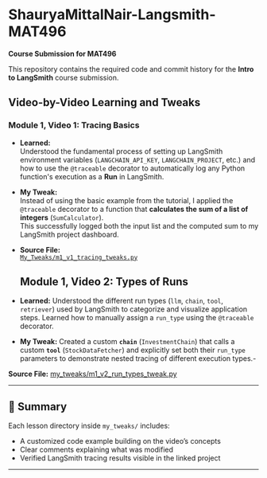 # ShauryaMittalNair-Langsmith-MAT496  
**Course Submission for MAT496**

This repository contains the required code and commit history for the **Intro to LangSmith** course submission.  


## Video-by-Video Learning and Tweaks

### Module 1, Video 1: Tracing Basics

- **Learned:**  
  Understood the fundamental process of setting up LangSmith environment variables (`LANGCHAIN_API_KEY`, `LANGCHAIN_PROJECT`, etc.) and how to use the `@traceable` decorator to automatically log any Python function's execution as a **Run** in LangSmith.

- **My Tweak:**  
  Instead of using the basic example from the tutorial, I applied the `@traceable` decorator to a function that **calculates the sum of a list of integers** (`SumCalculator`).  
  This successfully logged both the input list and the computed sum to my LangSmith project dashboard.

- **Source File:**  
  [`My_Tweaks/m1_v1_tracing_tweaks.py`](my_tweaks/m1_v1_tracing_tweaks.py)

  ## Module 1, Video 2: Types of Runs
- **Learned:** 
Understood the different run types (`llm`, `chain`, `tool`, `retriever`) used by LangSmith to categorize and visualize application steps. Learned how to manually assign a `run_type` using the `@traceable` decorator.

- **My Tweak:** Created a custom **`chain`** (`InvestmentChain`) that calls a custom **`tool`** (`StockDataFetcher`) and explicitly set both their `run_type` parameters to demonstrate nested tracing of different execution types.- 

**Source File:** [my_tweaks/m1_v2_run_types_tweak.py](my_tweaks/m1_v2_run_types_tweak.py)

---

## 🧠 Summary
Each lesson directory inside `my_tweaks/` includes:
- A customized code example building on the video’s concepts  
- Clear comments explaining what was modified  
- Verified LangSmith tracing results visible in the linked project

---

